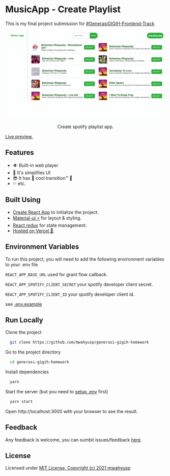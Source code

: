# MusicApp - Create Playlist

This is my final project submission for [#GenerasiGIGIH-Frontend-Track](https://sites.google.com/anakbangsabisa.org/generasigigih-landingpage/home?authuser=1)

<p align="center">
  <img src="src/images/ss.png" alt='preview'>
</p>

<p align="center">
Create spotify playlist app. 
</p>

[Live preview.](https://generasi-gigih-homework-mwahyusp.vercel.app/)

## Features

- 🔉 Built-in web player
- 📐 It's simplifies UI
- 😎 It has 💯 cool transition™ 💯
- ✨ etc.

## Built Using

- [Create React App](https://create-react-app.dev/) to initialize the project.
- [Material-ui ⚡](https://material-ui.com/docs/getting-started) for layout & styling.
- [React redux](https://react-redux.js.org/) for state management.
- [Hosted on Vercel 🚀](https://vercel.com/).

## Environment Variables

To run this project, you will need to add the following environment variables to your .env file

`REACT_APP_BASE_URL` used for grant flow callback.

`REACT_APP_SPOTIFY_CLIENT_SECRET` your spotify developer client secret.

`REACT_APP_SPOTIFY_CLIENT_ID` your spotify developer client id.

see [.env.example](/.env.example)

## Run Locally

Clone the project

```bash
  git clone https://github.com/mwahyusp/generasi-gigih-homework
```

Go to the project directory

```bash
  cd generasi-gigih-homework
```

Install dependencies

```bash
  yarn
```

Start the server (but you need to [setup .env](#environment-variables) first)

```bash
  yarn start
```

Open http://localhost:3000 with your browser to see the result.

## Feedback

Any feedback is welcome, you can sumbit issues/feedback [here](https://github.com/mwahyusp/generasi-gigih-homework/issues).

## License

Licensed under [MIT License, Copyright (c) 2021 mwahyusp](./LICENSE)
